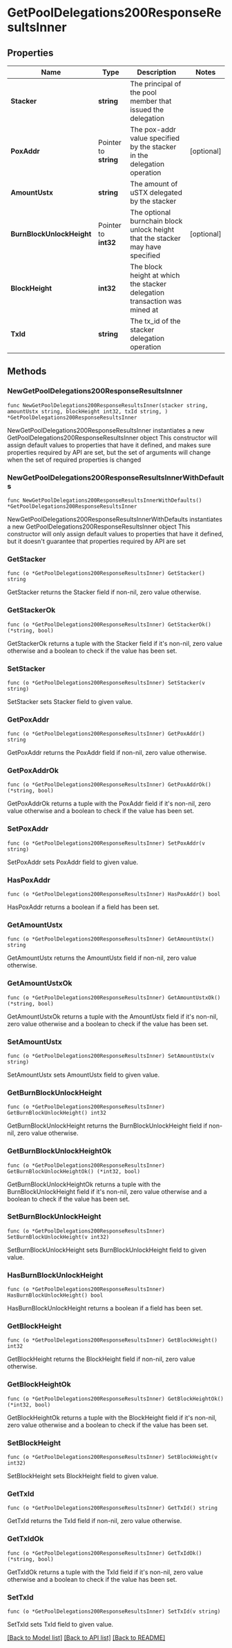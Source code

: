 # GetPoolDelegations200ResponseResultsInner

## Properties

Name | Type | Description | Notes
------------ | ------------- | ------------- | -------------
**Stacker** | **string** | The principal of the pool member that issued the delegation | 
**PoxAddr** | Pointer to **string** | The pox-addr value specified by the stacker in the delegation operation | [optional] 
**AmountUstx** | **string** | The amount of uSTX delegated by the stacker | 
**BurnBlockUnlockHeight** | Pointer to **int32** | The optional burnchain block unlock height that the stacker may have specified | [optional] 
**BlockHeight** | **int32** | The block height at which the stacker delegation transaction was mined at | 
**TxId** | **string** | The tx_id of the stacker delegation operation | 

## Methods

### NewGetPoolDelegations200ResponseResultsInner

`func NewGetPoolDelegations200ResponseResultsInner(stacker string, amountUstx string, blockHeight int32, txId string, ) *GetPoolDelegations200ResponseResultsInner`

NewGetPoolDelegations200ResponseResultsInner instantiates a new GetPoolDelegations200ResponseResultsInner object
This constructor will assign default values to properties that have it defined,
and makes sure properties required by API are set, but the set of arguments
will change when the set of required properties is changed

### NewGetPoolDelegations200ResponseResultsInnerWithDefaults

`func NewGetPoolDelegations200ResponseResultsInnerWithDefaults() *GetPoolDelegations200ResponseResultsInner`

NewGetPoolDelegations200ResponseResultsInnerWithDefaults instantiates a new GetPoolDelegations200ResponseResultsInner object
This constructor will only assign default values to properties that have it defined,
but it doesn't guarantee that properties required by API are set

### GetStacker

`func (o *GetPoolDelegations200ResponseResultsInner) GetStacker() string`

GetStacker returns the Stacker field if non-nil, zero value otherwise.

### GetStackerOk

`func (o *GetPoolDelegations200ResponseResultsInner) GetStackerOk() (*string, bool)`

GetStackerOk returns a tuple with the Stacker field if it's non-nil, zero value otherwise
and a boolean to check if the value has been set.

### SetStacker

`func (o *GetPoolDelegations200ResponseResultsInner) SetStacker(v string)`

SetStacker sets Stacker field to given value.


### GetPoxAddr

`func (o *GetPoolDelegations200ResponseResultsInner) GetPoxAddr() string`

GetPoxAddr returns the PoxAddr field if non-nil, zero value otherwise.

### GetPoxAddrOk

`func (o *GetPoolDelegations200ResponseResultsInner) GetPoxAddrOk() (*string, bool)`

GetPoxAddrOk returns a tuple with the PoxAddr field if it's non-nil, zero value otherwise
and a boolean to check if the value has been set.

### SetPoxAddr

`func (o *GetPoolDelegations200ResponseResultsInner) SetPoxAddr(v string)`

SetPoxAddr sets PoxAddr field to given value.

### HasPoxAddr

`func (o *GetPoolDelegations200ResponseResultsInner) HasPoxAddr() bool`

HasPoxAddr returns a boolean if a field has been set.

### GetAmountUstx

`func (o *GetPoolDelegations200ResponseResultsInner) GetAmountUstx() string`

GetAmountUstx returns the AmountUstx field if non-nil, zero value otherwise.

### GetAmountUstxOk

`func (o *GetPoolDelegations200ResponseResultsInner) GetAmountUstxOk() (*string, bool)`

GetAmountUstxOk returns a tuple with the AmountUstx field if it's non-nil, zero value otherwise
and a boolean to check if the value has been set.

### SetAmountUstx

`func (o *GetPoolDelegations200ResponseResultsInner) SetAmountUstx(v string)`

SetAmountUstx sets AmountUstx field to given value.


### GetBurnBlockUnlockHeight

`func (o *GetPoolDelegations200ResponseResultsInner) GetBurnBlockUnlockHeight() int32`

GetBurnBlockUnlockHeight returns the BurnBlockUnlockHeight field if non-nil, zero value otherwise.

### GetBurnBlockUnlockHeightOk

`func (o *GetPoolDelegations200ResponseResultsInner) GetBurnBlockUnlockHeightOk() (*int32, bool)`

GetBurnBlockUnlockHeightOk returns a tuple with the BurnBlockUnlockHeight field if it's non-nil, zero value otherwise
and a boolean to check if the value has been set.

### SetBurnBlockUnlockHeight

`func (o *GetPoolDelegations200ResponseResultsInner) SetBurnBlockUnlockHeight(v int32)`

SetBurnBlockUnlockHeight sets BurnBlockUnlockHeight field to given value.

### HasBurnBlockUnlockHeight

`func (o *GetPoolDelegations200ResponseResultsInner) HasBurnBlockUnlockHeight() bool`

HasBurnBlockUnlockHeight returns a boolean if a field has been set.

### GetBlockHeight

`func (o *GetPoolDelegations200ResponseResultsInner) GetBlockHeight() int32`

GetBlockHeight returns the BlockHeight field if non-nil, zero value otherwise.

### GetBlockHeightOk

`func (o *GetPoolDelegations200ResponseResultsInner) GetBlockHeightOk() (*int32, bool)`

GetBlockHeightOk returns a tuple with the BlockHeight field if it's non-nil, zero value otherwise
and a boolean to check if the value has been set.

### SetBlockHeight

`func (o *GetPoolDelegations200ResponseResultsInner) SetBlockHeight(v int32)`

SetBlockHeight sets BlockHeight field to given value.


### GetTxId

`func (o *GetPoolDelegations200ResponseResultsInner) GetTxId() string`

GetTxId returns the TxId field if non-nil, zero value otherwise.

### GetTxIdOk

`func (o *GetPoolDelegations200ResponseResultsInner) GetTxIdOk() (*string, bool)`

GetTxIdOk returns a tuple with the TxId field if it's non-nil, zero value otherwise
and a boolean to check if the value has been set.

### SetTxId

`func (o *GetPoolDelegations200ResponseResultsInner) SetTxId(v string)`

SetTxId sets TxId field to given value.



[[Back to Model list]](../README.md#documentation-for-models) [[Back to API list]](../README.md#documentation-for-api-endpoints) [[Back to README]](../README.md)


